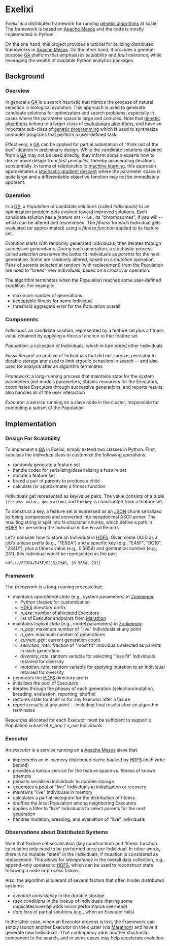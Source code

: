 # Exelixi

*Exelixi* is a distributed framework for running [genetic algorithms] at scale.
The framework is based on [Apache Mesos] and the code is mostly implemented in Python.

On the one hand, this project provides a tutorial for building distributed frameworks in [Apache Mesos].
On the other hand, it provides a general-purpose [GA] platform that emphasizes _scalability_ and _fault tolerance_,
while leveraging the wealth of available Python analytics packages.


## Background

### Overview

In general a [GA] is a search heuristic that mimics the process of natural selection in biological evolution.
This approach is used to generate candidate solutions for optimization and search problems,
especially in cases where the parameter space is large and complex.
Note that [genetic algorithms] belong to a larger class of [evolutionary algorithms], 
and have an important sub-class of [genetic programming] which is used to synthesize computer programs that perform a user-defined task.

Effectively, a [GA] can be applied for partial automation of "think out of the box" ideation in preliminary design.
While the candidate solutions obtained from a [GA] may not be used directly,
they inform domain experts how to derive novel design from _first principles_, thereby accelerating iterations substantially.
In terms of relationship to [machine learning], this approach approximates a [stochastic gradient descent] where
the parameter space is quite large and a differentiable objective function may not be immediately apparent.

### Operation

In a [GA], a _Population_ of candidate solutions (called _Individuals_) to an optimization problem gets evolved toward improved solutions.
Each candidate solution has a _feature set_ -- i.e., its "chromosomes", if you will -- which can be altered and recominbed.
The _fitness_ for each Individual gets evaluated (or approximated) using a _fitness function_ applied to its feature set.

Evolution starts with randomly generated Individuals, then iterates through successive _generations_.
During each generation, a stochastic process called _selection_ preserves the better fit Individuals as _parents_ for the next generation.
Some are randomly altered, based on a _mutation_ operation.
Pairs of parents selected at random (with replacement) from the Population are used to "breed" new Individuals,
based on a _crossover_ operation.

The algorithm terminates when the Population reaches some user-defined condition.
For example: 
* maximum number of generations
* acceptable fitness for some Individual
* threshold aggregate error for the Population overall


### Components

_Individual_:
an candidate solution, represented by a feature set plus a fitness value obtained by applying a fitness function to that feature set

_Population_:
a collection of Individuals, which in turn breed other Individuals

_Fossil Record_:
an archive of Individuals that did not survive, persisted to durable storage and used to limit ergodic behaviors in search --
and also used for analysis after an algorithm terminates

_Framework_:
a long-running process that maintains state for the system parameters and models parameters, obtains resources for the Executors, coordinates Executors through successive generations, and reports results; also handles all of the user interaction

_Executor_:
a service running on a slave node in the cluster, responsible for computing a subset of the Population


## Implementation
### Design For Scalability

To implement a [GA] in Exelixi, simply extend two classes in Python.
First, subclass the _Individual_ class to customize the following operations:
* randomly generate a feature set
* handle codex for serializing/deserializing a feature set
* mutate a feature set
* breed a pair of parents to produce a child
* calculate (or approximate) a fitness function

Individuals get represented as key/value pairs.
The value consists of a tuple <code>(fitness value, generation)</code> and the key is constructed from a feature set. 

To construct a key, a feature set is expressed as an [JSON] chunk serialized by being compressed and converted into hexadecimal ASCII armor.
The resulting string is split into N-character chunks, which define a path in [HDFS] for persisting the Individual in the Fossil Record.

Let's consider how to store an Individual in [HDFS].
Given some UUID as a job's unique prefix (e.g., "FE92A") and a specific key (e.g., "E45F", "BC19", "234D"), 
plus a fitness value (e.g., 0.5654) and generation number (e.g., 231), this Individual would be represented as the pair:

    hdfs://FE92A/E45F/BC19/234D, [0.5654, 231]


### Framework

The _framework_ is a long-running process that:
* maintains _operational state_ (e.g., system parameters) in [Zookeeper]
  * Python classes for customization
  * [HDFS] directory prefix
  * _n_exe_: number of allocated Executors
  * list of Executor endpoints from [Marathon]
* maintains _logical state_ (e.g., model parameters) in [Zookeeper]:
  * _n_pop_: maximum number of "live" Individuals at any point
  * _n_gen_: maximum number of generations
  * _current_gen_: current generation count
  * _selection_rate_: fraction of "most fit" Individuals selected as parents in each generation
  * _diversity_rate_: random variable for selecting "less fit" Individuals retained for diversity
  * _mutation_rate_: random variable for applying mutation to an Individual retained for diversity
* generates the [HDFS] directory prefix
* initializes the pool of Executors
* iterates through the phases of each generation (selection/mutation, breeding, evaluation, reporting, shuffle)
* restores state for itself or for any Executor after a failure
* reports results at any point -- including final results after an algorithm terminates

Resources allocated for each Executor must be sufficient to support a Population subset of _n_pop_ / _n_exe_ Individuals.


### Executor

An _executor_ is a service running on a [Apache Mesos] slave that:
* implements an in-memory distributed cache backed by [HDFS] (with write behind)
* provides a lookup service for the feature space vs. fitness of known attempts
* persists serialized Individuals to durable storage
* generates a pool of "live" Individuals at initialization or recovery
* maintains "live" Individuals in memory
* calculates a partial histogram for the distribution of fitness
* shuffles the local Population among neighboring Executors
* applies a filter to "live" Individuals to select parents for the next generation
* handles mutation, breeding, and evaluation of "live" Individuals


### Observations about Distributed Systems

Note that feature set serialization (key construction) and fitness function calculation only need to be performed once per Individual.
In other words, there is no mutable "state" in the Individuals, if mutation is considered as replacement.
This allows for _idempotence_ in the overall data collection,
e.g., append-only updates to [HDFS], which can be used to reconstruct state following a node or process failure.

Also, the algorithm is tolerant of several factors that often hinder distributed systems:
* _eventual consistency_ in the durable storage
* _race conditions_ in the lookup of Individuals (having some duplicates/overlap adds minor performance overhead)
* _data loss_ of partial solutions (e.g., when an Executor fails)

In the latter case, when an Executor process is lost, the Framework can simply launch another Executor on the cluster 
(via [Marathon]) and have it generate new Individuals.
That contingency adds another stochastic component to the search, and in some cases may help accelerate evolution.


[Apache Mesos]: http://mesos.apache.org/
[GA]: http://en.wikipedia.org/wiki/Genetic_algorithm
[HDFS]: http://hadoop.apache.org/
[JSON]: http://www.json.org/
[Marathon]: https://github.com/mesosphere/marathon
[Zookeeper]: http://zookeeper.apache.org/
[evolutionary algorithms]: http://en.wikipedia.org/wiki/Evolutionary_algorithm
[genetic algorithms]: http://en.wikipedia.org/wiki/Genetic_algorithm
[genetic programming]: http://en.wikipedia.org/wiki/Genetic_programming
[machine learning]: http://en.wikipedia.org/wiki/Machine_learning
[stochastic gradient descent]: http://en.wikipedia.org/wiki/Stochastic_gradient_descent
